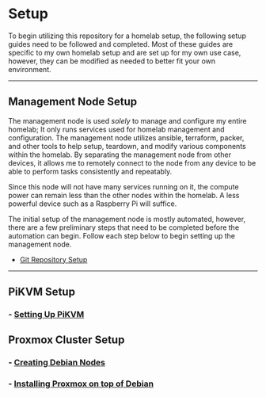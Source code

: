 # Setup

To begin utilizing this repository for a homelab setup, the following setup guides need to be followed and completed. Most of these guides are specific to my own homelab setup and are set up for my own use case, however, they can be modified as needed to better fit your own environment.

---

## Management Node Setup

The management node is used *solely* to manage and configure my entire homelab; It only runs services used for homelab management and configuration. The management node utilizes ansible, terraform, packer, and other tools to help setup, teardown, and modify various components within the homelab. By separating the management node from other devices, it allows me to remotely connect to the node from any device to be able to perform tasks consistently and repeatably.

Since this node will not have many services running on it, the compute power can remain less than the other nodes within the homelab. A less powerful device such as a Raspberry Pi will suffice.

The initial setup of the management node is mostly automated, however, there are a few preliminary steps that need to be completed before the automation can begin. Follow each step below to begin setting up the management node.

- [Git Repository Setup](mgmt/git-repository-setup.md)

---

## PiKVM Setup

### - [Setting Up PiKVM](pikvm/pikvm-setup.md)

## Proxmox Cluster Setup

### - [Creating Debian Nodes](proxmox/debian-setup.md)

### - [Installing Proxmox on top of Debian](proxmox/proxmox-cluster-setup.md)
